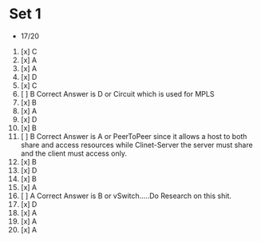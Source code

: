 # Set 1
- 17/20
1. [x] C
2. [x] A
3. [x] A
4. [x] D
5. [x] C
6. [ ] B Correct Answer is D or Circuit which is used for MPLS
7. [x] B
8. [x] A
9. [x] D
10. [x] B
11. [ ] B Correct Answer is A or PeerToPeer since it allows a host to both share and access resources while Clinet-Server the server must share and the client must access only.
12. [x] B
13. [x] D
14. [x] B
15. [x] A
16. [ ] A Correct Answer is B or vSwitch.....Do Research on this shit.
17. [x] D
18. [x] A
19. [x] A
20. [x] A